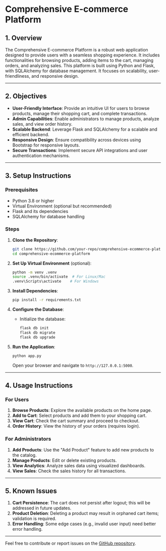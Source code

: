 # Comprehensive E-commerce Platform

## 1. Overview
The Comprehensive E-commerce Platform is a robust web application designed to provide users with a seamless shopping experience. It includes functionalities for browsing products, adding items to the cart, managing orders, and analyzing sales. This platform is built using Python and Flask, with SQLAlchemy for database management. It focuses on scalability, user-friendliness, and responsive design.

---

## 2. Objectives
- **User-Friendly Interface**: Provide an intuitive UI for users to browse products, manage their shopping cart, and complete transactions.
- **Admin Capabilities**: Enable administrators to manage products, analyze sales, and view order history.
- **Scalable Backend**: Leverage Flask and SQLAlchemy for a scalable and efficient backend.
- **Responsive Design**: Ensure compatibility across devices using Bootstrap for responsive layouts.
- **Secure Transactions**: Implement secure API integrations and user authentication mechanisms.

---

## 3. Setup Instructions

### Prerequisites
- Python 3.8 or higher
- Virtual Environment (optional but recommended)
- Flask and its dependencies
- SQLAlchemy for database handling

### Steps
1. **Clone the Repository**:
   ```bash
   git clone https://github.com/your-repo/comprehensive-ecommerce-platform.git
   cd comprehensive-ecommerce-platform
   ```

2. **Set Up Virtual Environment** (optional):
   ```bash
   python -m venv .venv
   source .venv/bin/activate  # For Linux/Mac
   .venv\Scripts\activate    # For Windows
   ```

3. **Install Dependencies**:
   ```bash
   pip install -r requirements.txt
   ```

4. **Configure the Database**:
   - Initialize the database:
     ```bash
     flask db init
     flask db migrate
     flask db upgrade
     ```

5. **Run the Application**:
   ```bash
   python app.py
   ```
   Open your browser and navigate to `http://127.0.0.1:5000`.

---

## 4. Usage Instructions

### For Users
1. **Browse Products**: Explore the available products on the home page.
2. **Add to Cart**: Select products and add them to your shopping cart.
3. **View Cart**: Check the cart summary and proceed to checkout.
4. **Order History**: View the history of your orders (requires login).

### For Administrators
1. **Add Products**: Use the "Add Product" feature to add new products to the catalog.
2. **Manage Products**: Edit or delete existing products.
3. **View Analytics**: Analyze sales data using visualized dashboards.
4. **View Sales**: Check the sales history for all transactions.

---

## 5. Known Issues
1. **Cart Persistence**: The cart does not persist after logout; this will be addressed in future updates.
2. **Product Deletion**: Deleting a product may result in orphaned cart items; validation is required.
3. **Error Handling**: Some edge cases (e.g., invalid user input) need better error handling.

---

Feel free to contribute or report issues on the [GitHub repository](https://github.com/manishraj34/comprehensive-ecommerce-platform/tree/main).
